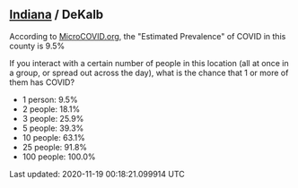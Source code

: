 
## [Indiana](/united-states/indiana) / DeKalb

According to [MicroCOVID.org](http://microcovid.org),
the "Estimated Prevalence" of COVID in this county is 9.5%

If you interact with a certain number of people in this location
(all at once in a group, or spread out across the day), what is the chance that
1 or more of them has COVID?

- 1 person: 9.5%
- 2 people: 18.1%
- 3 people: 25.9%
- 5 people: 39.3%
- 10 people: 63.1%
- 25 people: 91.8%
- 100 people: 100.0%

Last updated: 2020-11-19 00:18:21.099914 UTC
